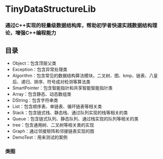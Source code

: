 # TinyDataStructureLib

### 通过C++实现的轻量级数据结构库，帮助初学者快速实践数据结构理论，增强C++编程能力

## 目录

* Object：包含顶层父类
* Exception：包含异常处理类
* Algorithm：包含常见的数据结构算法模块，二叉树、图、kmp、链表、八皇后、递归、排序、符号成对检测等算法类
* SmartPointer：包含智能指针和共享智能智能指针类
* Array：包含静态、动态数组类
* DString：包含字符串类
* List：包含顺序表、单链表、循环链表等相关类
* Stack：包含链式栈、静态栈、通过队列实现的栈等相关的类
* Queue：包含链式队列、静态队列、通过栈实现的队列等相关的类
* tree：包含通用树、二叉树等相关类的实现
* Graph：通过邻接矩阵和邻接链表实现的图
* DemoTest：用来测试的案例

### 类图









